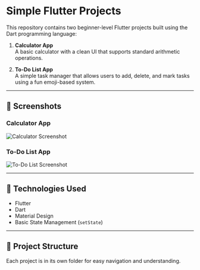 # Simple Flutter Projects

This repository contains two beginner-level Flutter projects built using the Dart programming language:

1. **Calculator App**  
   A basic calculator with a clean UI that supports standard arithmetic operations.

2. **To-Do List App**  
   A simple task manager that allows users to add, delete, and mark tasks using a fun emoji-based system.

---

## 📱 Screenshots

### Calculator App
![Calculator Screenshot](C:\Users\golno\AndroidStudioProjects\calculator\calculator.png)

### To-Do List App
![To-Do List Screenshot](C:\Users\golno\AndroidStudioProjects\calculator\todo_list.png)

---

## 🚀 Technologies Used
- Flutter
- Dart
- Material Design
- Basic State Management (`setState`)

---

## 📂 Project Structure
Each project is in its own folder for easy navigation and understanding.